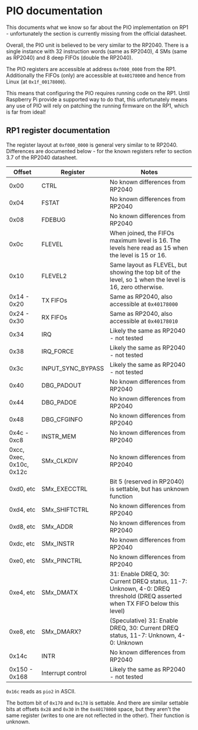 # PIO documentation

This documents what we know so far about the PIO implementation on RP1 - unfortunately the section is currently missing from the official datasheet.

Overall, the PIO unit is believed to be very similar to the RP2040.  There is a single instance with 32 instruction words (same as RP2040), 4 SMs (same as RP2040) and 8 deep FIFOs (double the RP2040).

The PIO registers are accessible at address `0xf000_0000` from the RP1.  Additionally the FIFOs (only) are accessible at `0x40178000` and hence from Linux (at `0x1f_00178000`).

This means that configuring the PIO requires running code on the RP1.  Until Raspberry Pi provide a supported way to do that, this unfortunately means any use of PIO will rely on patching the running firmware on the RP1, which is far from ideal!

## RP1 register documentation

The register layout at `0xf000_0000` is general very similar to te RP2040.  Differences are documented below - for the known registers refer to section 3.7 of the RP2040 datasheet.

| Offset  | Register | Notes |
| ------  | -------- | ----- |
| 0x00    | CTRL     | No known differences from RP2040 |
| 0x04    | FSTAT    | No known differences from RP2040 |
| 0x08    | FDEBUG   | No known differences from RP2040 |
| 0x0c    | FLEVEL   | When joined, the FIFOs maximum level is 16.  The levels here read as 15 when the level is 15 or 16. |
| 0x10    | FLEVEL2  | Same layout as FLEVEL, but showing the top bit of the level, so 1 when the level is 16, zero otherwise. |
| 0x14 - 0x20 | TX FIFOs | Same as RP2040, also accessible at `0x40178000` |
| 0x24 - 0x30 | RX FIFOs | Same as RP2040, also accessible at `0x40178010` |
| 0x34    | IRQ      | Likely the same as RP2040 - not tested |
| 0x38    | IRQ_FORCE | Likely the same as RP2040 - not tested |
| 0x3c    | INPUT_SYNC_BYPASS | Likely the same as RP2040 - not tested |
| 0x40    | DBG_PADOUT | No known differences from RP2040 |
| 0x44    | DBG_PADOE | No known differences from RP2040 |
| 0x48    | DBG_CFGINFO | No known differences from RP2040 |
| 0x4c - 0xc8 | INSTR_MEM | No known differences from RP2040 |
| 0xcc, 0xec, 0x10c, 0x12c | SMx_CLKDIV | No known differences from RP2040 |
| 0xd0, etc | SMx_EXECCTRL | Bit 5 (reserved in RP2040) is settable, but has unknown function |
| 0xd4, etc | SMx_SHIFTCTRL | No known differences from RP2040 |
| 0xd8, etc | SMx_ADDR | No known differences from RP2040 |
| 0xdc, etc | SMx_INSTR | No known differences from RP2040 |
| 0xe0, etc | SMx_PINCTRL | No known differences from RP2040 |
| 0xe4, etc | SMx_DMATX | 31: Enable DREQ, 30: Current DREQ status, 11-7: Unknown, 4-0: DREQ threshold (DREQ asserted when TX FIFO below this level) |
| 0xe8, etc | SMx_DMARX? | (Speculative) 31: Enable DREQ, 30: Current DREQ status, 11-7: Unknown, 4-0: Unknown |
| 0x14c     | INTR | No known differences from RP2040 |
| 0x150 - 0x168 | Interrupt control | Likely the same as RP2040 - not tested |

`0x16c` reads as `pio2` in ASCII.

The bottom bit of `0x170` and `0x178` is settable.  And there are similar settable bits at offsets `0x28` and `0x30` in the `0x40178000` space, but they aren't the same register (writes to one are not reflected in the other).  Their function is unknown.
